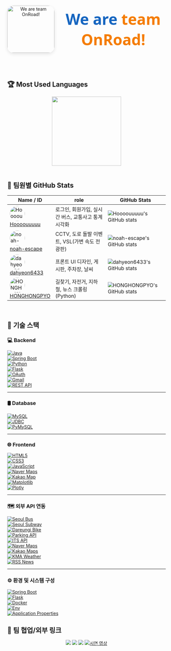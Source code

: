 <div align="center" style="display: flex; align-items: center; justify-content: center; gap: 20px; margin-bottom: 40px;">
  <img src="https://github.com/user-attachments/assets/7985261a-cb22-4b6e-8837-594ff9289a38" alt="We are team OnRoad!" width="150" style="border-radius: 20px; box-shadow: 0 4px 12px rgba(0,0,0,0.1);" />
  <h1 style="font-family: 'Segoe UI', Tahoma, Geneva, Verdana, sans-serif; font-weight: 700; font-size: 3rem; color: #1565c0; margin: 0;">
    We are <span style="color: #f57c00;">team OnRoad!</span>
  </h1>
</div>
<br/>

## 🏆 Most Used Languages
<div align="center">
  <!-- ex: GitHub readme stats 언어 비율 카드 (옵션) -->
  <img src="https://github-readme-stats.vercel.app/api/top-langs/?username=Hoooouuuuu&repo=trafficRoad&layout=compact&theme=github_dark" height="220"/>
</div>

<br/>

## 👥 팀원별 GitHub Stats

<div align="center">

| Name / ID | role | GitHub Stats |
|-----------|-----------|--------------|
| <img src="https://avatars.githubusercontent.com/u/83055772?v=4&s=48" width="48" height="48" style="border-radius:50%" alt="Hoooouuuuu" /> <br> [Hoooouuuuu](https://github.com/Hoooouuuuu) | 로그인, 회원가입, 실시간 버스, 교통사고 통계 시각화 | ![Hoooouuuuu's GitHub stats](https://github-readme-stats.vercel.app/api?username=Hoooouuuuu&show_icons=true&theme=github_dark) |
| <img src="https://avatars.githubusercontent.com/u/128485080?v=4&s=48" width="48" height="48" style="border-radius:50%" alt="noah-escape" /> <br> [noah-escape](https://github.com/noah-escape) | CCTV, 도로 돌발 이벤트, VSL(가변 속도 전광판) | ![noah-escape's GitHub stats](https://github-readme-stats.vercel.app/api?username=noah-escape&show_icons=true&theme=github_dark) |
| <img src="https://avatars.githubusercontent.com/u/110499677?v=4&s=48" width="48" height="48" style="border-radius:50%" alt="dahyeon6433" /> <br> [dahyeon6433](https://github.com/dahyeon6433) | 프론트 UI 디자인, 게시판, 주차장, 날씨 | ![dahyeon6433's GitHub stats](https://github-readme-stats.vercel.app/api?username=dahyeon6433&show_icons=true&theme=github_dark) |
| <img src="https://avatars.githubusercontent.com/u/126768287?v=4&s=48" width="48" height="48" style="border-radius:50%" alt="HONGHONGPYO" /> <br> [HONGHONGPYO](https://github.com/HONGHONGPYO) | 길찾기, 자전거, 지하철, 뉴스 크롤링 (Python) | ![HONGHONGPYO's GitHub stats](https://github-readme-stats.vercel.app/api?username=HONGHONGPYO&show_icons=true&theme=github_dark) |

</div>

<br/>

## 🔧 기술 스택

### 💻 Backend

[![Java](https://img.shields.io/badge/Java-007396?style=flat-square&logo=java&logoColor=white)](https://www.java.com/)  
[![Spring Boot](https://img.shields.io/badge/Spring_Boot-6DB33F?style=flat-square&logo=spring&logoColor=white)](https://spring.io/projects/spring-boot)  
[![Python](https://img.shields.io/badge/Python-3776AB?style=flat-square&logo=python&logoColor=white)](https://www.python.org/)  
[![Flask](https://img.shields.io/badge/Flask-000000?style=flat-square&logo=flask&logoColor=white)](https://flask.palletsprojects.com/)  
[![OAuth](https://img.shields.io/badge/OAuth-000000?style=flat-square&logo=oauth&logoColor=white)](https://oauth.net/)  
[![Gmail](https://img.shields.io/badge/Gmail-D14836?style=flat-square&logo=gmail&logoColor=white)](https://mail.google.com/)  
[![REST API](https://img.shields.io/badge/REST_API-61DAFB?style=flat-square&logo=rest&logoColor=black)](https://restfulapi.net/)

---

### 🛢️ Database

[![MySQL](https://img.shields.io/badge/MySQL-4479A1?style=flat-square&logo=mysql&logoColor=white)](https://www.mysql.com/)  
[![JDBC](https://img.shields.io/badge/JDBC-007396?style=flat-square&logo=java&logoColor=white)](https://docs.oracle.com/javase/8/docs/technotes/guides/jdbc/)  
[![PyMySQL](https://img.shields.io/badge/PyMySQL-3776AB?style=flat-square&logo=python&logoColor=white)](https://pymysql.readthedocs.io/en/latest/)

---

### 🌐 Frontend

[![HTML5](https://img.shields.io/badge/HTML5-E34F26?style=flat-square&logo=html5&logoColor=white)](https://developer.mozilla.org/en-US/docs/Web/HTML)  
[![CSS3](https://img.shields.io/badge/CSS3-1572B6?style=flat-square&logo=css3&logoColor=white)](https://developer.mozilla.org/en-US/docs/Web/CSS)  
[![JavaScript](https://img.shields.io/badge/JavaScript-F7DF1E?style=flat-square&logo=javascript&logoColor=black)](https://developer.mozilla.org/en-US/docs/Web/JavaScript)  
[![Naver Maps](https://img.shields.io/badge/Naver_Maps-03C75A?style=flat-square&logo=naver&logoColor=white)](https://navermaps.github.io/)  
[![Kakao Map](https://img.shields.io/badge/Kakao_Map-FFCD00?style=flat-square&logo=kakaotalk&logoColor=black)](https://apis.map.kakao.com/)  
[![Matplotlib](https://img.shields.io/badge/Matplotlib-11557C?style=flat-square&logo=python&logoColor=white)](https://matplotlib.org/)  
[![Plotly](https://img.shields.io/badge/Plotly-3F4F75?style=flat-square&logo=plotly&logoColor=white)](https://plotly.com/javascript/)

---

### 🗺️ 외부 API 연동

[![Seoul Bus](https://img.shields.io/badge/Seoul_Bus-0099FF?style=flat-square&logo=bus&logoColor=white)](https://data.seoul.go.kr/)  
[![Seoul Subway](https://img.shields.io/badge/Seoul_Subway-FFD400?style=flat-square&logo=subway&logoColor=black)](https://data.seoul.go.kr/)  
[![Dareungi Bike](https://img.shields.io/badge/Dareungi_Bike-7BC043?style=flat-square&logo=bicycle&logoColor=white)](https://www.bikeseoul.com/)  
[![Parking API](https://img.shields.io/badge/Parking_API-008080?style=flat-square&logo=parking&logoColor=white)](#)  
[![ITS API](https://img.shields.io/badge/ITS_API-FF6F61?style=flat-square&logo=car&logoColor=white)](#)  
[![Naver Maps](https://img.shields.io/badge/Naver_Maps-03C75A?style=flat-square&logo=naver&logoColor=white)](https://navermaps.github.io/)  
[![Kakao Maps](https://img.shields.io/badge/Kakao_Maps-FFCD00?style=flat-square&logo=kakaotalk&logoColor=black)](https://apis.map.kakao.com/)  
[![KMA Weather](https://img.shields.io/badge/KMA_Weather-004D99?style=flat-square&logo=weather&logoColor=white)](https://www.kma.go.kr/)  
[![RSS News](https://img.shields.io/badge/RSS_News-FF6600?style=flat-square&logo=rss&logoColor=white)](#)

---

### ⚙️ 환경 및 시스템 구성

[![Spring Boot](https://img.shields.io/badge/Spring_Boot-6DB33F?style=flat-square&logo=spring&logoColor=white)](https://spring.io/projects/spring-boot)  
[![Flask](https://img.shields.io/badge/Flask-000000?style=flat-square&logo=flask&logoColor=white)](https://flask.palletsprojects.com/)  
[![Docker](https://img.shields.io/badge/Docker-2496ED?style=flat-square&logo=docker&logoColor=white)](https://www.docker.com/)  
[![Env](https://img.shields.io/badge/.env-F6E05E?style=flat-square&logo=docker&logoColor=black)](#)  
[![Application Properties](https://img.shields.io/badge/application.properties-007ACC?style=flat-square&logo=microsoftazure&logoColor=white)](#)

## 🔗 팀 협업/외부 링크

<p align="center">
  <a href="https://github.com/ORG_OR_USER/REPO"><img src="https://img.shields.io/badge/GitHub-181717?style=flat-square&logo=github&logoColor=white"/></a>
  <a href="https://velog.io/@YOUR_VELOG"><img src="https://img.shields.io/badge/Velog-20C997?style=flat-square&logo=velog&logoColor=white"/></a>
  <a href="https://notion.so/YOUR_NOTION"><img src="https://img.shields.io/badge/Notion-000000?style=flat-square&logo=notion&logoColor=white"/></a>
  <a href="https://youtube.com/YOUR_CHANNEL" target="_blank" rel="noopener noreferrer">
  <img src="https://img.shields.io/badge/YouTube-FF0000?style=flat-square&logo=youtube&logoColor=white" alt="시연 영상" />
</a>
</p>
